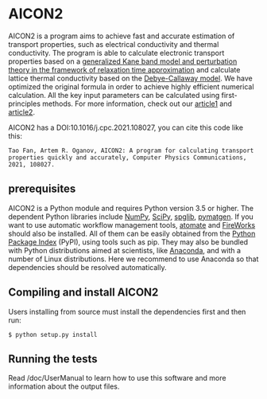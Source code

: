 # AICON2

AICON2 is a program aims to achieve fast and accurate estimation of transport properties, such as electrical conductivity and thermal conductivity. The program is able to calculate electronic transport properties based on a [generalized Kane band model and perturbation theory in the framework of relaxation time approximation]( https://doi.org/10.1002/pssb.2220430102) and calculate lattice thermal conductivity based on the [Debye-Callaway model](https://link.aps.org/doi/10.1103/PhysRev.113.1046). We have optimized the original formula in order to achieve highly efficient numerical calculation. All the key input parameters can be calculated using first-principles methods. For more information, check out our [article1](https://doi.org/10.1016/j.cpc.2019.107074) and [article2](https://doi.org/10.1016/j.cpc.2021.108027).

AICON2 has a DOI:10.1016/j.cpc.2021.108027, you can cite this code like this:

    Tao Fan, Artem R. Oganov, AICON2: A program for calculating transport properties quickly and accurately, Computer Physics Communications, 2021, 108027. 

## prerequisites
AICON2 is a Python module and requires Python version 3.5 or higher. The dependent Python libraries include [NumPy](http://www.numpy.org/), [SciPy](https://www.scipy.org/), [spglib](https://atztogo.github.io/spglib/), [pymatgen](http://pymatgen.org/index.html). If you want to use automatic workflow management tools, [atomate](https://atomate.org/) and [FireWorks](https://materialsproject.github.io/fireworks/) should also be installed.  All of them can be easily obtained from the [Python Package Index](https://pypi.python.org/pypi) (PyPI), using tools such as pip. They may also be bundled with Python distributions aimed at scientists, like [Anaconda](https://anaconda.org/), and with a number of Linux distributions. Here we recommend to use Anaconda so that dependencies should be resolved automatically.

## Compiling and install AICON2
Users installing from source must install the dependencies first and then run:

    $ python setup.py install
    
## Running the tests
Read /doc/UserManual to learn how to use this software and more information about the output files.
